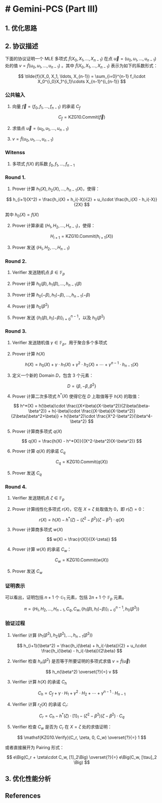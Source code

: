 # # Gemini-PCS (Part III)

## 1. 优化思路

## 2. 协议描述

下面的协议证明一个 MLE 多项式 $\tilde{f}(X_0, X_1, \ldots, X_{n-1})$ 在点 $\vec{u}=(u_0, u_1, \ldots, u_{n-1})$ 处的值 $v = \tilde{f}(u_0, u_1, \ldots, u_{n-1})$ 。其中 $\tilde{f}(X_0, X_1, \ldots, X_{n-1})$ 表示为如下的系数形式：

$$
\tilde{f}(X_0, X_1, \ldots, X_{n-1}) = \sum_{i=0}^{n-1} f_i\cdot X_0^{i_0}X_1^{i_1}\cdots X_{n-1}^{i_{n-1}}
$$

### 公共输入

1. 向量 $\vec{f}=(f_0, f_1, \ldots, f_{n-1})$ 的承诺 $C_f$

$$
C_f = \mathsf{KZG10.Commit}(\vec{f})
$$

2. 求值点 $\vec{u}=(u_0, u_1, \ldots, u_{n-1})$

3. $v = \tilde{f}(u_0, u_1, \ldots, u_{n-1})$

### Witenss 

1. 多项式 $f(X)$ 的系数 $f_0, f_1, \ldots, f_{n-1}$


### Round 1.

1. Prover 计算 $h_1(X), h_2(X), \ldots, h_{n-1}(X)$，使得：

$$
h_{i+1}(X^2) = \frac{h_i(X) + h_i(-X)}{2} + u_i\cdot \frac{h_i(X) - h_i(-X)}{2X}
$$

其中 $h_0(X) = f(X)$

2. Prover 计算承诺 $(H_1, H_2, \ldots, H_{n-1})$，使得：

$$
H_{i+1} = \mathsf{KZG10.Commit}(h_{i+1}(X))
$$

3. Prover 发送 $(H_1, H_2, \ldots, H_{n-1})$

### Round 2.

1. Verifier 发送随机点 $\beta\in\mathbb{F}_p$

2. Prover 计算 $h_0(\beta), h_1(\beta), \ldots, h_{n-1}(\beta)$

3. Prover 计算 $h_0(-\beta), h_1(-\beta), \ldots, h_{n-1}(-\beta)$

4. Prover 计算 $h_0(\beta^2)$

5. Prover 发送 $\{h_i(\beta), h_i(-\beta)\}_{i=0}^{n-1}$，以及 $h_0(\beta^2)$

### Round 3.

1. Verifier 发送随机值 $\gamma\in\mathbb{F}_p$，用于聚合多个多项式

2. Prover 计算 $h(X)$ 

$$
h(X) = h_0(X) + \gamma\cdot h_1(X) + \gamma^2\cdot h_2(X) + \cdots + \gamma^{n-1}\cdot h_{n-1}(X)
$$

3. 定义一个新的 Domain $D$，包含 $3$ 个元素：

$$
D = \{\beta, -\beta, \beta^2\}
$$

4. Prover 计算二次多项式 $h^*(X)$ 使得它在 $D$ 上取值等于 $h(X)$ 的取值：

$$
h^*(X) = h(\beta)\cdot \frac{(X+\beta)(X-\beta^2)}{2\beta(\beta-\beta^2)} + h(-\beta)\cdot \frac{(X-\beta)(X-\beta^2)}{2\beta(\beta^2+\beta)} + h(\beta^2)\cdot \frac{X^2-\beta^2}{\beta^4-\beta^2}
$$

5. Prover 计算商多项式 $q(X)$

$$
q(X) = \frac{h(X) - h^*(X)}{(X^2-\beta^2)(X-\beta^2)}
$$

6. Prover 计算 $q(X)$ 的承诺 $C_q$

$$
C_q = \mathsf{KZG10.Commit}(q(X))
$$

5. Prover 发送 $C_q$

### Round 4.

1. Verifier 发送随机点 $\zeta\in\mathbb{F}_p$

2. Prover 计算线性化多项式 $r(X)$，它在 $X=\zeta$ 处取值为 $0$，即 $r(\zeta) = 0$：

$$
r(X) = h(X) - h^*(\zeta) - (\zeta^2-\beta^2)(\zeta-\beta^2)\cdot q(X)
$$

3. Prover 计算商多项式 $w(X)$

$$
w(X) = \frac{r(X)}{(X-\zeta)}
$$

4. Prover 计算 $w(X)$ 的承诺 $C_w$：

$$
C_w = \mathsf{KZG10.Commit}(w(X))
$$

5. Prover 发送 $C_w$

### 证明表示

可以看出，证明包括 $n+1$ 个 $\mathbb{G}_1$ 元素，包括 $2n+1$ 个 $\mathbb{F}_p$ 元素。

$$
\pi=\Big(H_1, H_2, \ldots, H_{n-1}, C_q, C_w, \{h_i(\beta), h_i(-\beta)\}_{i=0}^{n-1}, h_0(\beta^2) \Big)
$$

### 验证过程

1. Verifier 计算 $(h_1(\beta^2), h_2(\beta^2), \ldots, h_{n-1}(\beta^2))$

$$
h_{i+1}(\beta^2) = \frac{h_i(\beta) + h_i(-\beta)}{2} + u_i\cdot \frac{h_i(\beta) - h_i(-\beta)}{2\beta}
$$

2. Verifier 检查  $h_{n}(\beta^2)$ 是否等于所要证明的多项式求值 $v=\tilde{f}(\vec{u})$

$$
h_n(\beta^2) \overset{?}{=} v
$$

3. Verifier 计算 $h(X)$ 的承诺 $C_h$

$$
C_h = C_f + \gamma\cdot H_1 + \gamma^2\cdot H_2 + \cdots + \gamma^{n-1}\cdot H_{n-1}
$$

4. Verifier 计算 $r_\zeta(X)$ 的承诺 $C_r$:

$$
C_r = C_h - h^*(\zeta)\cdot[1]_1 - (\zeta^2-\beta^2)(\zeta-\beta^2)\cdot C_q
$$

5. Verifier 检查 $C_w$ 是否为 $C_r$ 在 $X=\zeta$ 处的求值证明：

$$
\mathsf{KZG10.Verify}(C_r, \zeta, 0, C_w) \overset{?}{=} 1
$$

或者直接展开为 Pairing 形式：

$$
e\Big(C_r + \zeta\cdot C_w, [1]_2\Big) \overset{?}{=} e\Big(C_w, [\tau]_2 \Big)
$$

## 3. 优化性能分析


## References

